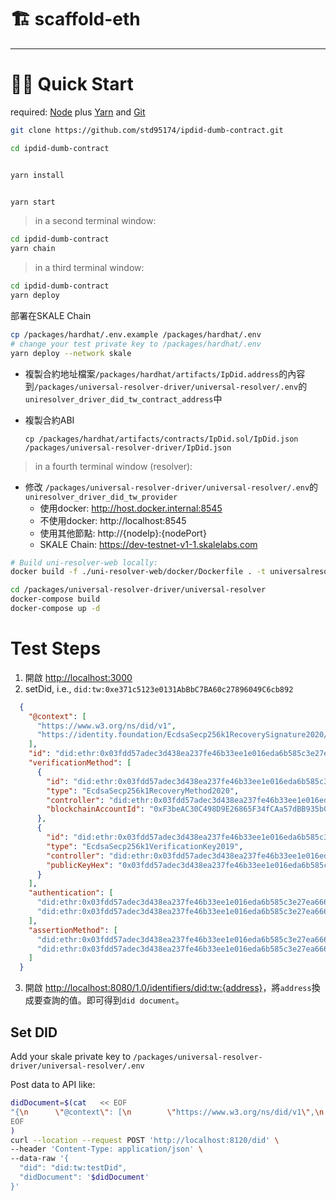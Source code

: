 # 🏗 scaffold-eth

---

# 🏃‍♀️ Quick Start

required: [Node](https://nodejs.org/dist/latest-v12.x/) plus [Yarn](https://classic.yarnpkg.com/en/docs/install/) and [Git](https://git-scm.com/downloads)


```bash
git clone https://github.com/std95174/ipdid-dumb-contract.git

cd ipdid-dumb-contract
```

```bash

yarn install

```

```bash

yarn start

```

> in a second terminal window:

```bash
cd ipdid-dumb-contract
yarn chain

```

> in a third terminal window:

```bash
cd ipdid-dumb-contract
yarn deploy


```

部署在SKALE Chain

```bash
cp /packages/hardhat/.env.example /packages/hardhat/.env
# change your test private key to /packages/hardhat/.env
yarn deploy --network skale
```

* 複製合約地址檔案`/packages/hardhat/artifacts/IpDid.address`的內容到`/packages/universal-resolver-driver/universal-resolver/.env`的`uniresolver_driver_did_tw_contract_address`中
* 複製合約ABI

  `cp /packages/hardhat/artifacts/contracts/IpDid.sol/IpDid.json /packages/universal-resolver-driver/IpDid.json`

> in a fourth terminal window (resolver):

* 修改 `/packages/universal-resolver-driver/universal-resolver/.env`的`uniresolver_driver_did_tw_provider`
  * 使用docker: http://host.docker.internal:8545
  * 不使用docker: http://localhost:8545
  * 使用其他節點: http://{nodeIp}:{nodePort}
  * SKALE Chain: https://dev-testnet-v1-1.skalelabs.com

```bash
# Build uni-resolver-web locally:
docker build -f ./uni-resolver-web/docker/Dockerfile . -t universalresolver/uni-resolver-web

cd /packages/universal-resolver-driver/universal-resolver
docker-compose build
docker-compose up -d

```

# Test Steps

  1. 開啟 <http://localhost:3000>
  2. setDid, i.e., `did:tw:0xe371c5123e0131AbBbC7BA60c27896049C6cb892`

  ```json
    {
      "@context": [
        "https://www.w3.org/ns/did/v1",
        "https://identity.foundation/EcdsaSecp256k1RecoverySignature2020/lds-ecdsa-secp256k1-recovery2020-0.0.jsonld"
      ],
      "id": "did:ethr:0x03fdd57adec3d438ea237fe46b33ee1e016eda6b585c3e27ea66686c2ea5358479",
      "verificationMethod": [
        {
          "id": "did:ethr:0x03fdd57adec3d438ea237fe46b33ee1e016eda6b585c3e27ea66686c2ea5358479#controller",
          "type": "EcdsaSecp256k1RecoveryMethod2020",
          "controller": "did:ethr:0x03fdd57adec3d438ea237fe46b33ee1e016eda6b585c3e27ea66686c2ea5358479",
          "blockchainAccountId": "0xF3beAC30C498D9E26865F34fCAa57dBB935b0D74@eip155:1"
        },
        {
          "id": "did:ethr:0x03fdd57adec3d438ea237fe46b33ee1e016eda6b585c3e27ea66686c2ea5358479#controllerKey",
          "type": "EcdsaSecp256k1VerificationKey2019",
          "controller": "did:ethr:0x03fdd57adec3d438ea237fe46b33ee1e016eda6b585c3e27ea66686c2ea5358479",
          "publicKeyHex": "0x03fdd57adec3d438ea237fe46b33ee1e016eda6b585c3e27ea66686c2ea5358479"
        }
      ],
      "authentication": [
        "did:ethr:0x03fdd57adec3d438ea237fe46b33ee1e016eda6b585c3e27ea66686c2ea5358479#controller",
        "did:ethr:0x03fdd57adec3d438ea237fe46b33ee1e016eda6b585c3e27ea66686c2ea5358479#controllerKey"
      ],
      "assertionMethod": [
        "did:ethr:0x03fdd57adec3d438ea237fe46b33ee1e016eda6b585c3e27ea66686c2ea5358479#controller",
        "did:ethr:0x03fdd57adec3d438ea237fe46b33ee1e016eda6b585c3e27ea66686c2ea5358479#controllerKey"
      ]
    }
  ```

  3. 開啟 <http://localhost:8080/1.0/identifiers/did:tw:{address}>，將`address`換成要查詢的值。即可得到`did document`。

## Set DID

Add your skale private key to `/packages/universal-resolver-driver/universal-resolver/.env`

Post data to API like:


  ```sh
  didDocument=$(cat   << EOF
  "{\n      \"@context\": [\n        \"https://www.w3.org/ns/did/v1\",\n        \"https://identity.foundation/EcdsaSecp256k1RecoverySignature2020/lds-ecdsa-secp256k1-recovery2020-0.0.jsonld\"\n      ],\n      \"id\": \"did:ethr:0x03fdd57adec3d438ea237fe46b33ee1e016eda6b585c3e27ea66686c2ea5358479\",\n      \"verificationMethod\": [\n        {\n          \"id\": \"did:ethr:0x03fdd57adec3d438ea237fe46b33ee1e016eda6b585c3e27ea66686c2ea5358479#controller\",\n          \"type\": \"EcdsaSecp256k1RecoveryMethod2020\",\n          \"controller\": \"did:ethr:0x03fdd57adec3d438ea237fe46b33ee1e016eda6b585c3e27ea66686c2ea5358479\",\n          \"blockchainAccountId\": \"0xF3beAC30C498D9E26865F34fCAa57dBB935b0D74@eip155:1\"\n        },\n        {\n          \"id\": \"did:ethr:0x03fdd57adec3d438ea237fe46b33ee1e016eda6b585c3e27ea66686c2ea5358479#controllerKey\",\n          \"type\": \"EcdsaSecp256k1VerificationKey2019\",\n          \"controller\": \"did:ethr:0x03fdd57adec3d438ea237fe46b33ee1e016eda6b585c3e27ea66686c2ea5358479\",\n          \"publicKeyHex\": \"0x03fdd57adec3d438ea237fe46b33ee1e016eda6b585c3e27ea66686c2ea5358479\"\n        }\n      ],\n      \"authentication\": [\n        \"did:ethr:0x03fdd57adec3d438ea237fe46b33ee1e016eda6b585c3e27ea66686c2ea5358479#controller\",\n        \"did:ethr:0x03fdd57adec3d438ea237fe46b33ee1e016eda6b585c3e27ea66686c2ea5358479#controllerKey\"\n      ],\n      \"assertionMethod\": [\n        \"did:ethr:0x03fdd57adec3d438ea237fe46b33ee1e016eda6b585c3e27ea66686c2ea5358479#controller\",\n        \"did:ethr:0x03fdd57adec3d438ea237fe46b33ee1e016eda6b585c3e27ea66686c2ea5358479#controllerKey\"\n      ]\n    }"
EOF
)  
  curl --location --request POST 'http://localhost:8120/did' \
  --header 'Content-Type: application/json' \
  --data-raw '{
    "did": "did:tw:testDid",
    "didDocument": '$didDocument'
  }'
  ```